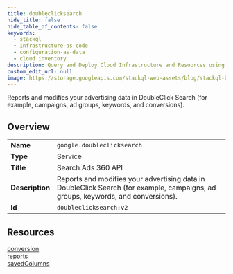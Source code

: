 ```yaml
---
title: doubleclicksearch
hide_title: false
hide_table_of_contents: false
keywords:
  - stackql
  - infrastructure-as-code
  - configuration-as-data
  - cloud inventory
description: Query and Deploy Cloud Infrastructure and Resources using SQL
custom_edit_url: null
image: https://storage.googleapis.com/stackql-web-assets/blog/stackql-blog-post-featured-image.png
---
```

Reports and modifies your advertising data in DoubleClick Search (for example, campaigns, ad groups, keywords, and conversions).  
    

## Overview
<table><tbody>
<tr><td><b>Name</b></td><td><code>google.doubleclicksearch</code></td></tr>
<tr><td><b>Type</b></td><td>Service</td></tr>
<tr><td><b>Title</b></td><td>Search Ads 360 API</td></tr>
<tr><td><b>Description</b></td><td>Reports and modifies your advertising data in DoubleClick Search (for example, campaigns, ad groups, keywords, and conversions).</td></tr>
<tr><td><b>Id</b></td><td><code>doubleclicksearch:v2</code></td></tr>
</tbody></table>

## Resources
<div class="row">
<div class="providerDocColumn">
<a href="/providers/google/doubleclicksearch/conversion/">conversion</a><br />
<a href="/providers/google/doubleclicksearch/reports/">reports</a><br />
</div>
<div class="providerDocColumn">
<a href="/providers/google/doubleclicksearch/savedColumns/">savedColumns</a><br />
</div>
</div>
